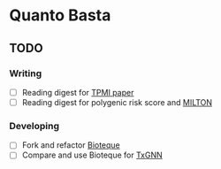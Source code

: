 # Quanto Basta

## TODO

### Writing

- [ ] Reading digest for [TPMI paper](https://www.medrxiv.org/content/10.1101/2024.10.14.24315279v1)
- [ ] Reading digest for polygenic risk score and [MILTON](https://www.nature.com/articles/s41588-024-01898-1)

### Developing

- [ ] Fork and refactor [Bioteque](https://gitlabsbnb.irbbarcelona.org/bioteque/bioteque)
- [ ] Compare and use Bioteque for [TxGNN](https://github.com/mims-harvard/TxGNN)
